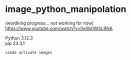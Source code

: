 # image_python_manipolation
(wordking progress... not working for now) <br />
https://www.youtube.com/watch?v=0e0b0WSLRNA

Python 3.12.3<br />
pip 23.3.1

    conda activate images
    
